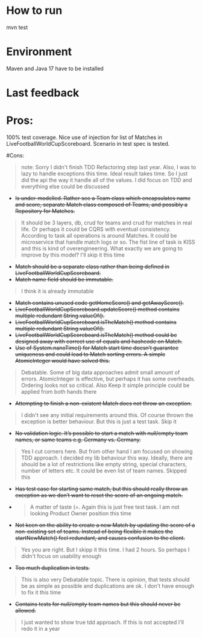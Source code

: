 # How to run 
mvn test

# Environment
Maven and Java 17 have to be installed

# Last feedback
# Pros:

100% test coverage.
Nice use of injection for list of Matches in LiveFootballWorldCupScoreboard.
Scenario in test spec is tested.

#Cons:

> note: Sorry I didn't finish TDD Refactoring step last year. Also, I was to lazy to handle exceptions this time. Ideal result takes time. So I just did the api the way it handle all of the values. I did focus on TDD and everything else could be discussed

- ~~Is under-modelled. Rather see a Team class which encapsulates name and score, separate Match class composed of Teams, and possibly a Repository for Matches.~~
>It should be 3 layers, db, crud for teams and crud for matches in real life. Or perhaps it could be CQRS with eventual consistency. According to task all operations is around Matches. It could be microservice that handle match logs or so. The fist line of task is KISS and this is kind of overengineering. What exactly we are going to improve by this model? I'll skip it this time
- ~~Match should be a separate class rather than being defined in LiveFootballWorldCupScoreboard.~~
- ~~Match name field should be immutable.~~
>I think it is already immutable
- ~~Match contains unused code getHomeScore() and getAwayScore().~~
- ~~LiveFootballWorldCupScoreboard.updateScore() method contains multiple redundant String.valueOf().~~
- ~~LiveFootballWorldCupScoreboard.isTheMatch() method contains multiple redundant String.valueOf().~~
- ~~LiveFootballWorldCupScoreboard.isTheMatch() method could be designed away with correct use of equals and hashcode on Match.~~
- ~~Use of System.nanoTime() for Match start time doesn’t guarantee uniqueness and could lead to Match sorting errors. A simple AtomicInteger would have solved this.~~
>Debatable. Some of big data approaches admit small amount of errors. AtomicInteger is effective, but perhaps it has some overheads. Ordering looks not so critical. Also Keep it simple principle could be applied from both hands there  
- ~~Attempting to finish a non-existent Match does not throw an exception.~~
>I didn't see any initial requirements around this. Of course thrown the exception is better behaviour. But this is just a test task. Skip it  
- ~~No validation logic. It’s possible to start a match with null/empty team names, or same teams e.g. Germany vs. Germany.~~
>Yes I cut corners here. But from other hand I am focused on showing TDD approach. I decided my lib behaviour this way. Ideally, there are should be a lot of restrictions like empty string, special characters, number of letters etc. It could be even list of team names. Skipped this
- ~~Has test case for starting same match, but this should really throw an exception as we don’t want to reset the score of an ongoing match.~~
- >A matter of taste (=. Again this is just free test task. I am not looking Product Owner position this time  
- ~~Not keen on the ability to create a new Match by updating the score of a non-existing set of teams. Instead of being flexible it makes the startNewMatch() feel redundant, and causes confusion to the client.~~
>Yes you are right. But I skipp it this time. I had 2 hours. So perhaps I didn't focus on usability enough
- ~~Too much duplication in tests.~~
>This is also very Debatable topic. There is opinion, that tests should be as simple as possible and duplications are ok. I don't have enough to fix it this time  
- ~~Contains tests for null/empty team names but this should never be allowed.~~
>I just wanted to show true tdd approach. If this is not accepted I'll redo it in a year